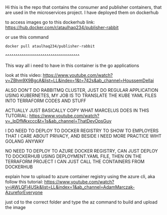 Hi this is the repo that contains the consumer and publisher containers,
that are used in the microservices project. I have deployed them on dockerhub


to access images go to this dockerhub link: https://hub.docker.com/r/ataulhaq234/publisher-rabbit

or use this command

```bash
docker pull ataulhaq234/publisher-rabbit
```


^^^^^^^^^^^^^^^^^^^^^^^^^^^^^^^^^^^^


This way all i need to have in this container is the go applications

look at this video: https://www.youtube.com/watch?v=ZBhm9X9BgcA&list=LL&index=1&t=742s&ab_channel=HoussemDellai 



ALSO DON'T DO RABBITMQ CLUSTER, JUST DO REGULAR APPLICATION USING KUBERNETES, 
MY JOB IS TO TRANSLATE THE KUBE YAML FILES INTO TERRAFORM CODES AND STUFF




ACTUALLY JUST BASICALLY COPY WHAT MARCELUS DOES IN THIS TUTORIAL:
https://www.youtube.com/watch?v=_lpDfMkxccc&t=1s&ab_channel=ThatDevOpsGuy 

I DO NEED TO DEPLOY TO DOCKER REGISTRY TO SHOW TO EMPLOYERS THAT I CARE ABOUT PRIVACY, AND BESIDE
I NEED MORE PRACTICE WIHT GOLANG ANYWAY

NO NEED TO DEPLOY TO AZURE DOCKER REGISTRY, CAN JUST DEPLOY TO DOCKERHUB USING
DEPLOYMENT.YAML FILE, THEN ON THE TERRAFORM PROJECT I CAN JUST CALL THE CONTAINERS
FROM DOCKERHUB








explain how to upload to azure container registry using the azure cli, aka follow this tutorial:
https://www.youtube.com/watch?v=jAWLQFi4USk&list=LL&index=1&ab_channel=AdamMarczak-AzureforEveryone 

just cd to the correct folder and type the az command to build and upload the image
